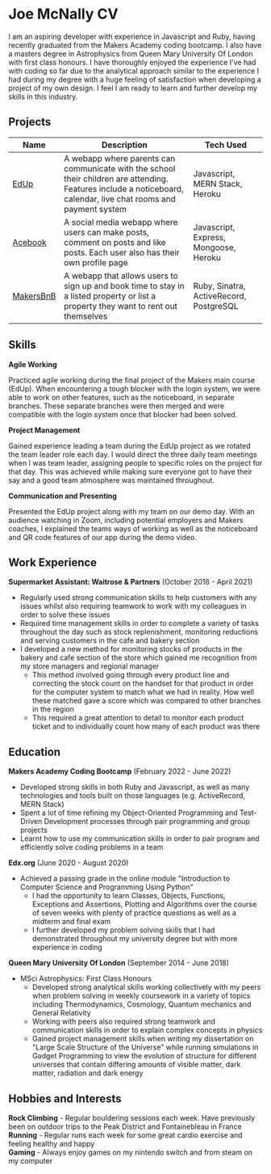 # Joe McNally CV

I am an aspiring developer with experience in Javascript and Ruby, having recently graduated from the Makers Academy coding bootcamp. I also have a masters degree in Astrophysics from Queen Mary University Of London with first class honours.
I have thoroughly enjoyed the experience I've had with coding so far due to the analytical approach similar to the experience I had during my degree with a huge feeling of satisfaction when developing a project of my own design.
I feel I am ready to learn and further develop my skills in this industry.

## Projects

| Name | Description | Tech Used |
| ---- | ----------- | --------- |
| [EdUp](https://github.com/jmcnally17/EdUp) | A webapp where parents can communicate with the school their children are attending. Features include a noticeboard, calendar, live chat rooms and payment system | Javascript, MERN Stack, Heroku |
| [Acebook](https://github.com/jmcnally17/acebook-zark-muckerberg) | A social media webapp where users can make posts, comment on posts and like posts. Each user also has their own profile page | Javascript, Express, Mongoose, Heroku |
| [MakersBnB](https://github.com/jmcnally17/makersbnb) | A webapp that allows users to sign up and book time to stay in a listed property or list a property they want to rent out themselves | Ruby, Sinatra, ActiveRecord, PostgreSQL |

## Skills

__Agile Working__

Practiced agile working during the final project of the Makers main course (EdUp). When encountering a tough blocker with the login system, we were able to work on other features, such as the noticeboard, in separate branches. These separate branches were then merged and were compatible with the login system once that blocker had been solved.

__Project Management__

Gained experience leading a team during the EdUp project as we rotated the team leader role each day. I would direct the three daily team meetings when I was team leader, assigning people to specific roles on the project for that day. This was achieved while making sure everyone got to have their say and a good team atmosphere was maintained throughout.

__Communication and Presenting__

Presented the EdUp project along with my team on our demo day. With an audience watching in Zoom, including potential employers and Makers coaches, I explained the teams ways of working as well as the noticeboard and QR code features of our app during the demo video.

## Work Experience

__Supermarket Assistant: Waitrose & Partners__ (October 2018 - April 2021)
- Regularly used strong communication skills to help customers with any issues whilst also requiring teamwork to work with my colleagues in order to solve these issues
- Required time management skills in order to complete a variety of tasks throughout the day such as stock replenishment, monitoring reductions and serving customers in the cafe and bakery section
- I developed a new method for monitoring stocks of products in the bakery and cafe section of the store which gained me recognition from my store managers and regional manager
    - This method involved going through every product line and correcting the stock count on the handset for that product in order for the computer system to match what we had in reality. How well these matched gave a score which was compared to other branches in the region
    - This required a great attention to detail to monitor each product ticket and to individually count how many of each product was there

## Education

__Makers Academy Coding Bootcamp__ (February 2022 - June 2022)
- Developed strong skills in both Ruby and Javascript, as well as many technologies and tools built on those languages (e.g. ActiveRecord, MERN Stack)
- Spent a lot of time refining my Object-Oriented Programming and Test-Driven Development processes through pair programming and group projects
- Learnt how to use my communication skills in order to pair program and efficiently solve coding problems in a team

__Edx.org__ (June 2020 - August 2020)
- Achieved a passing grade in the online module "Introduction to Computer Science and Programming Using Python"
    - I had the opportunity to learn Classes, Objects, Functions, Exceptions and Assertions, Plotting and Algorithms over the course of seven weeks with plenty of practice questions as well as a midterm and final exam
    - I further developed my problem solving skills that I had demonstrated throughout my university degree but with more experience in coding

__Queen Mary University Of London__ (September 2014 - June 2018)
- MSci Astrophysics: First Class Honours
    - Developed strong analytical skills working collectively with my peers when problem solving in weekly coursework in a variety of topics including Thermodynamics, Cosmology, Quantum mechanics and General Relativity
    - Working with peers also required strong teamwork and communication skills in order to explain complex concepts in physics
    - Gained project management skills when writing my dissertation on "Large Scale Structure of the Universe" while running simulations in Gadget Programming to view the evolution of structure for different universes that contain differing amounts of visible matter, dark matter, radiation and dark energy

## Hobbies and Interests

__Rock Climbing__ - Regular bouldering sessions each week. Have previously been on outdoor trips to the Peak District and Fontainebleau in France\
__Running__ - Regular runs each week for some great cardio exercise and feeling healthy and happy\
__Gaming__ - Always enjoy games on my nintendo switch and from steam on my computer
